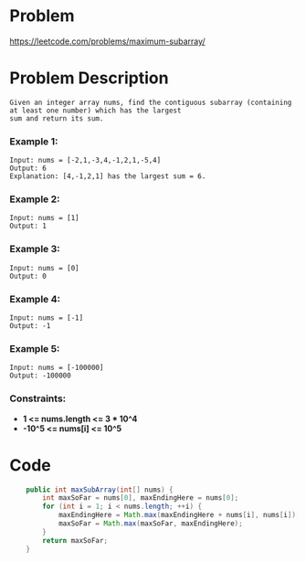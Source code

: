 # Problem
https://leetcode.com/problems/maximum-subarray/
# Problem Description
```
Given an integer array nums, find the contiguous subarray (containing at least one number) which has the largest 
sum and return its sum.
```
### Example 1:
```
Input: nums = [-2,1,-3,4,-1,2,1,-5,4]
Output: 6
Explanation: [4,-1,2,1] has the largest sum = 6.
```
### Example 2:
```
Input: nums = [1]
Output: 1
```
### Example 3:
```
Input: nums = [0]
Output: 0
```
### Example 4:
```
Input: nums = [-1]
Output: -1
```
### Example 5:
```
Input: nums = [-100000]
Output: -100000
```
### Constraints:
- **1 <= nums.length <= 3 * 10^4**
- **-10^5 <= nums[i] <= 10^5**

# Code
```java
    public int maxSubArray(int[] nums) {
        int maxSoFar = nums[0], maxEndingHere = nums[0];
        for (int i = 1; i < nums.length; ++i) {
            maxEndingHere = Math.max(maxEndingHere + nums[i], nums[i]);
            maxSoFar = Math.max(maxSoFar, maxEndingHere);
        }
        return maxSoFar;
    }
```
